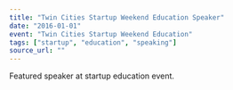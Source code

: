 ```yaml
---
title: "Twin Cities Startup Weekend Education Speaker"
date: "2016-01-01"
event: "Twin Cities Startup Weekend Education"
tags: ["startup", "education", "speaking"]
source_url: ""
---
```


Featured speaker at startup education event.
